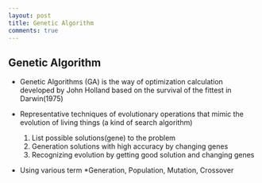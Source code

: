 ```yaml
---
layout: post
title: Genetic Algorithm
comments: true
---
```


## Genetic Algorithm

- Genetic Algorithms (GA) is the way of optimization calculation developed by John Holland based on the survival of the fittest in Darwin(1975)

- Representative techniques of evolutionary operations that mimic the evolution of living things (a kind of search algorithm)
     1) List possible solutions(gene) to the problem
     2) Generation solutions with high accuracy by changing genes
     3) Recognizing evolution by getting good solution and changing genes

- Using various term
*Generation, Population, Mutation, Crossover
